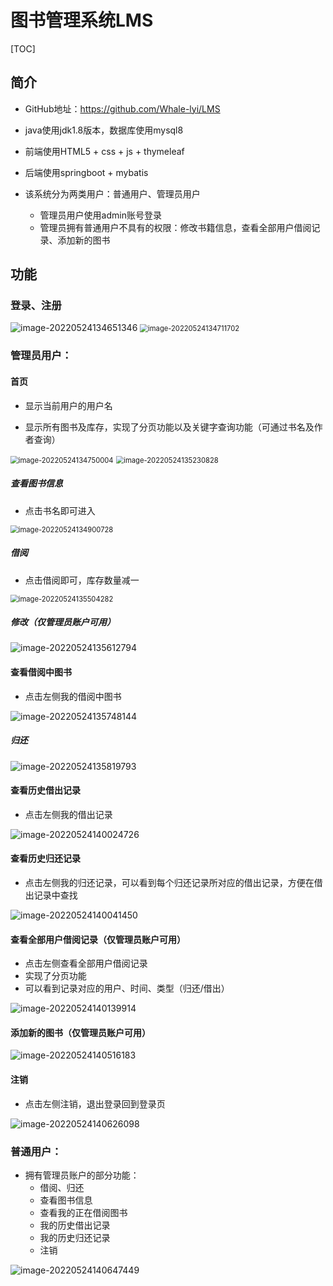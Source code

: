 # 图书管理系统LMS

[TOC]

## 简介

- GitHub地址：https://github.com/Whale-lyi/LMS

- java使用jdk1.8版本，数据库使用mysql8
- 前端使用HTML5 + css + js + thymeleaf
- 后端使用springboot + mybatis
- 该系统分为两类用户：普通用户、管理员用户
  - 管理员用户使用admin账号登录
  - 管理员拥有普通用户不具有的权限：修改书籍信息，查看全部用户借阅记录、添加新的图书
## 功能
### 登录、注册

<img src="https://whale-picture.oss-cn-hangzhou.aliyuncs.com/img/image-20220524134651346.png" alt="image-20220524134651346"  />

<img src="https://whale-picture.oss-cn-hangzhou.aliyuncs.com/img/image-20220524134711702.png" alt="image-20220524134711702" style="zoom:80%;" />

### 管理员用户：

#### 首页

- 显示当前用户的用户名

- 显示所有图书及库存，实现了分页功能以及关键字查询功能（可通过书名及作者查询）

<img src="https://whale-picture.oss-cn-hangzhou.aliyuncs.com/img/image-20220524134750004.png" alt="image-20220524134750004" style="zoom:80%;" />

<img src="https://whale-picture.oss-cn-hangzhou.aliyuncs.com/img/image-20220524135230828.png" alt="image-20220524135230828" style="zoom:80%;" />

##### 查看图书信息

- 点击书名即可进入

<img src="https://whale-picture.oss-cn-hangzhou.aliyuncs.com/img/image-20220524134900728.png" alt="image-20220524134900728" style="zoom:80%;" />

##### 借阅

- 点击借阅即可，库存数量减一

<img src="https://whale-picture.oss-cn-hangzhou.aliyuncs.com/img/image-20220524135504282.png" alt="image-20220524135504282" style="zoom:80%;" />

##### 修改（仅管理员账户可用）

![image-20220524135612794](https://whale-picture.oss-cn-hangzhou.aliyuncs.com/img/image-20220524135612794.png)

#### 查看借阅中图书

- 点击左侧我的借阅中图书

![image-20220524135748144](https://whale-picture.oss-cn-hangzhou.aliyuncs.com/img/image-20220524135748144.png)

##### 归还

![image-20220524135819793](https://whale-picture.oss-cn-hangzhou.aliyuncs.com/img/image-20220524135819793.png)

#### 查看历史借出记录

- 点击左侧我的借出记录

![image-20220524140024726](https://whale-picture.oss-cn-hangzhou.aliyuncs.com/img/image-20220524140024726.png)

#### 查看历史归还记录

- 点击左侧我的归还记录，可以看到每个归还记录所对应的借出记录，方便在借出记录中查找

![image-20220524140041450](https://whale-picture.oss-cn-hangzhou.aliyuncs.com/img/image-20220524140041450.png)

#### 查看全部用户借阅记录（仅管理员账户可用）

- 点击左侧查看全部用户借阅记录
- 实现了分页功能
- 可以看到记录对应的用户、时间、类型（归还/借出）

![image-20220524140139914](https://whale-picture.oss-cn-hangzhou.aliyuncs.com/img/image-20220524140139914.png)

#### 添加新的图书（仅管理员账户可用）

![image-20220524140516183](https://whale-picture.oss-cn-hangzhou.aliyuncs.com/img/image-20220524140516183.png)

#### 注销

- 点击左侧注销，退出登录回到登录页

![image-20220524140626098](https://whale-picture.oss-cn-hangzhou.aliyuncs.com/img/image-20220524140626098.png)

### 普通用户：

- 拥有管理员账户的部分功能：
  - 借阅、归还
  - 查看图书信息
  - 查看我的正在借阅图书
  - 我的历史借出记录
  - 我的历史归还记录
  - 注销

![image-20220524140647449](https://whale-picture.oss-cn-hangzhou.aliyuncs.com/img/image-20220524140647449.png)
